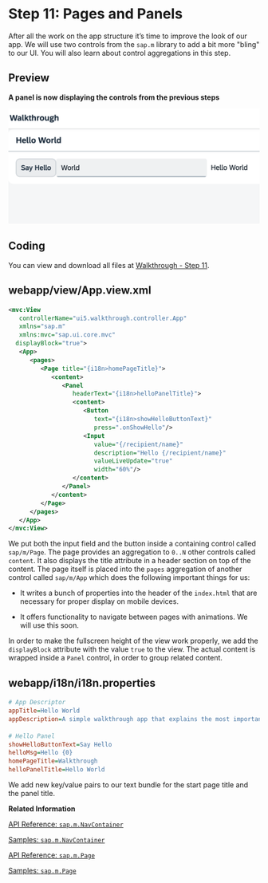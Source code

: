 <!-- loio3b9d9f84930d43df90ad0789d99bd4a3 -->

# Step 11: Pages and Panels

After all the work on the app structure it’s time to improve the look of our app. We will use two controls from the `sap.m` library to add a bit more "bling" to our UI. You will also learn about control aggregations in this step.



## Preview

  
  
**A panel is now displaying the controls from the previous steps**

![The graphic has an explanatory text.](images/UI5_Walkthrough_Step_11_97feb54.png "A panel is now displaying the controls from the previous steps")



<a name="loio3b9d9f84930d43df90ad0789d99bd4a3__section_dkx_kp2_syb"/>

## Coding

You can view and download all files at [Walkthrough - Step 11](https://ui5.sap.com/#/entity/sap.m.tutorial.walkthrough/sample/sap.m.tutorial.walkthrough.11).



<a name="loio3b9d9f84930d43df90ad0789d99bd4a3__section_ekx_kp2_syb"/>

## webapp/view/App.view.xml

```xml
<mvc:View
   controllerName="ui5.walkthrough.controller.App"
   xmlns="sap.m"
   xmlns:mvc="sap.ui.core.mvc"
  displayBlock="true">
   <App>
      <pages>
         <Page title="{i18n>homePageTitle}">
            <content>
               <Panel
                  headerText="{i18n>helloPanelTitle}">
                  <content>
                     <Button
                        text="{i18n>showHelloButtonText}"
                        press=".onShowHello"/>
                     <Input
                        value="{/recipient/name}"
                        description="Hello {/recipient/name}"
                        valueLiveUpdate="true"
                        width="60%"/>
                  </content>
               </Panel>
            </content>
         </Page>
      </pages>
   </App>
</mvc:View>
```

We put both the input field and the button inside a containing control called `sap/m/Page`. The page provides an aggregation to `0..N` other controls called `content`. It also displays the title attribute in a header section on top of the content. The page itself is placed into the `pages` aggregation of another control called `sap/m/App` which does the following important things for us:

-   It writes a bunch of properties into the header of the `index.html` that are necessary for proper display on mobile devices.

-   It offers functionality to navigate between pages with animations. We will use this soon.


In order to make the fullscreen height of the view work properly, we add the `displayBlock` attribute with the value `true` to the view. The actual content is wrapped inside a `Panel` control, in order to group related content.



## webapp/i18n/i18n.properties

```ini
# App Descriptor
appTitle=Hello World
appDescription=A simple walkthrough app that explains the most important concepts of SAPUI5

# Hello Panel
showHelloButtonText=Say Hello
helloMsg=Hello {0}
homePageTitle=Walkthrough
helloPanelTitle=Hello World
```

We add new key/value pairs to our text bundle for the start page title and the panel title.

**Related Information**  


[API Reference: `sap.m.NavContainer`](https://ui5.sap.com/#/api/sap.m.NavContainer)

[Samples: `sap.m.NavContainer` ](https://ui5.sap.com/#/entity/sap.m.NavContainer)

[API Reference: `sap.m.Page`](https://ui5.sap.com/#/api/sap.m.Page)

[Samples: `sap.m.Page` ](https://ui5.sap.com/#/entity/sap.m.Page)

